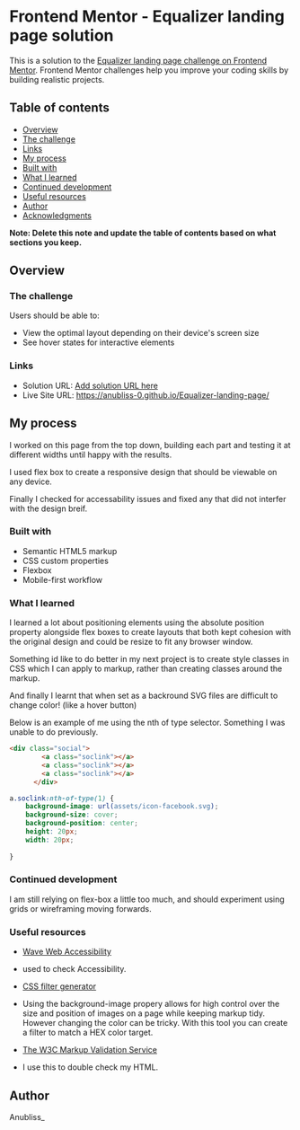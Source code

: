 # Frontend Mentor - Equalizer landing page solution

This is a solution to the [Equalizer landing page challenge on Frontend Mentor](https://www.frontendmentor.io/challenges/equalizer-landing-page-7VJ4gp3DE). Frontend Mentor challenges help you improve your coding skills by building realistic projects. 

## Table of contents

  - [Overview](#overview)
  - [The challenge](#the-challenge)
  - [Links](#links)
  - [My process](#my-process)
  - [Built with](#built-with)
  - [What I learned](#what-i-learned)
  - [Continued development](#continued-development)
  - [Useful resources](#useful-resources)
  - [Author](#author)
  - [Acknowledgments](#acknowledgments)

**Note: Delete this note and update the table of contents based on what sections you keep.**

## Overview

### The challenge

Users should be able to:

- View the optimal layout depending on their device's screen size
- See hover states for interactive elements



### Links

- Solution URL: [Add solution URL here](https://your-solution-url.com)
- Live Site URL: https://anubliss-0.github.io/Equalizer-landing-page/

## My process
  I worked on this page from the top down, building each part and testing it at different widths until happy with the results.

  I used flex box to create a responsive design that should be viewable on any device.

  Finally I checked for accessability issues and fixed any that did not interfer with the design breif. 

### Built with

- Semantic HTML5 markup
- CSS custom properties
- Flexbox
- Mobile-first workflow


### What I learned

I learned a lot about positioning elements using the absolute position property alongside flex boxes to create layouts that both kept cohesion with the original design and could be resize to fit any browser window.

Something id like to do better in my next project is to create style classes in CSS which I can apply to markup, rather than creating classes around the markup.

And finally I learnt that when set as a backround SVG files are difficult to change color! (like a hover button)

Below is an example of me using the nth of type selector. Something I was unable to do previously.

```html
<div class="social">
        <a class="soclink"></a>
        <a class="soclink"></a>
        <a class="soclink"></a>
      </div>
```
```css
a.soclink:nth-of-type(1) {
    background-image: url(assets/icon-facebook.svg);
    background-size: cover;
    background-position: center;
    height: 20px;
    width: 20px;
    
}
```


### Continued development

I am still relying on flex-box a little too much, and should experiment using grids or wireframing moving forwards.

### Useful resources

- [Wave Web Accessibility](https://wave.webaim.org/) 
- used to check Accessibility.

- [CSS filter generator](https://codepen.io/sosuke/pen/Pjoqqp) 
- Using the background-image propery allows for high control over the size and position of images on a page while keeping markup tidy. However changing the color can be tricky. With this tool you can create a filter to match a HEX color target.

- [The W3C Markup Validation Service](https://validator.w3.org/)
- I use this to double check my HTML.

## Author

Anubliss_

